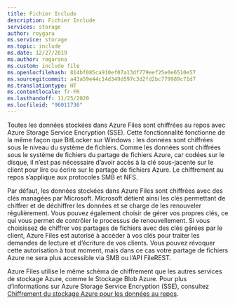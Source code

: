 ```yaml
---
title: Fichier Include
description: Fichier Include
services: storage
author: roygara
ms.service: storage
ms.topic: include
ms.date: 12/27/2019
ms.author: rogarana
ms.custom: include file
ms.openlocfilehash: 814bf085ca910ef07a13df779eef25e0e6510e57
ms.sourcegitcommit: a43a59e44c14d349d597c3d2fd2bc779989c71d7
ms.translationtype: HT
ms.contentlocale: fr-FR
ms.lasthandoff: 11/25/2020
ms.locfileid: "96011736"
---
```

Toutes les données stockées dans Azure Files sont chiffrées au repos avec Azure Storage Service Encryption (SSE). Cette fonctionnalité fonctionne de la même façon que BitLocker sur Windows : les données sont chiffrées sous le niveau du système de fichiers. Comme les données sont chiffrées sous le système de fichiers du partage de fichiers Azure, car codées sur le disque, il n’est pas nécessaire d’avoir accès à la clé sous-jacente sur le client pour lire ou écrire sur le partage de fichiers Azure. Le chiffrement au repos s’applique aux protocoles SMB et NFS.

Par défaut, les données stockées dans Azure Files sont chiffrées avec des clés managées par Microsoft. Microsoft détient ainsi les clés permettant de chiffrer et de déchiffrer les données et se charge de les renouveler régulièrement. Vous pouvez également choisir de gérer vos propres clés, ce qui vous permet de contrôler le processus de renouvellement. Si vous choisissez de chiffrer vos partages de fichiers avec des clés gérées par le client, Azure Files est autorisé à accéder à vos clés pour traiter les demandes de lecture et d’écriture de vos clients. Vous pouvez révoquer cette autorisation à tout moment, mais dans ce cas votre partage de fichiers Azure ne sera plus accessible via SMB ou l’API FileREST.

Azure Files utilise le même schéma de chiffrement que les autres services de stockage Azure, comme le Stockage Blob Azure. Pour plus d’informations sur Azure Storage Service Encryption (SSE), consultez [Chiffrement du stockage Azure pour les données au repos](../articles/storage/common/storage-service-encryption.md?toc=%2fazure%2fstorage%2ffiles%2ftoc.json).